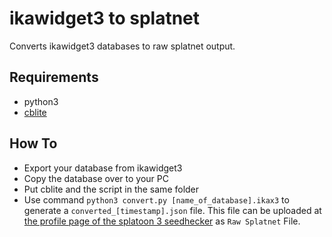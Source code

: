 # ikawidget3 to splatnet
Converts ikawidget3 databases to raw splatnet output.

## Requirements
* python3
* [cblite](https://github.com/couchbaselabs/couchbase-mobile-tools/releases/tag/cblite-3.0.0EE-alpha)

## How To
* Export your database from ikawidget3
* Copy the database over to your PC
* Put cblite and the script in the same folder
* Use command `python3 convert.py [name_of_database].ikax3` to generate a `converted_[timestamp].json` file. This file can be uploaded at [the profile page of the splatoon 3 seedhecker](https://leanny.github.io/splat3seedchecker/#/profile) as `Raw Splatnet` File.
